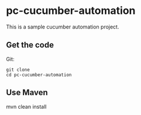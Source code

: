 # pc-cucumber-automation


This is a sample cucumber automation project.

## Get the code

Git:

    git clone 
    cd pc-cucumber-automation

## Use Maven

mvn clean install
